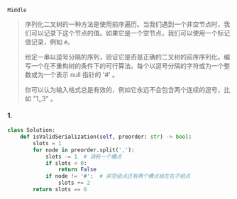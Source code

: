 `Middle`

> 序列化二叉树的一种方法是使用前序遍历。当我们遇到一个非空节点时，我们可以记录下这个节点的值。如果它是一个空节点，我们可以使用一个标记值记录，例如 `#`。
>
> 给定一串以逗号分隔的序列，验证它是否是正确的二叉树的前序序列化。编写一个在不重构树的条件下的可行算法。每个以逗号分隔的字符或为一个整数或为一个表示 null 指针的 '#' 。
>
> 你可以认为输入格式总是有效的，例如它永远不会包含两个连续的逗号，比如 "1,,3" 。
>

#### 1.  

```python
class Solution:
    def isValidSerialization(self, preorder: str) -> bool:
        slots = 1
        for node in preorder.split(','):
            slots -= 1  # 消耗一个槽点
            if slots < 0:
                return False
            if node != '#':  # 非空结点还有两个槽点给左右子结点
                slots += 2
        return slots == 0
```

